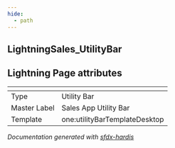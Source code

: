 ```yaml
---
hide:
  - path
---
```


## LightningSales_UtilityBar

## Lightning Page attributes

|<!-- -->|<!-- -->|
|:---|:---|
|Type| Utility Bar|
|Master Label|Sales App Utility Bar|
|Template|one:utilityBarTemplateDesktop|




<!-- Page description -->


_Documentation generated with [sfdx-hardis](https://sfdx-hardis.cloudity.com)_
